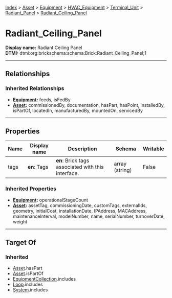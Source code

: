 [Index](../../../../../index.md) > [Asset](../../../../Asset.md) > [Equipment](../../../Equipment.md) > [HVAC_Equipment](../../HVAC_Equipment.md) > [Terminal_Unit](../Terminal_Unit.md) > [Radiant_Panel](Radiant_Panel.md) > [Radiant_Ceiling_Panel](#)
# Radiant_Ceiling_Panel

**Display name:** Radiant Ceiling Panel<br />
**DTMI:** dtmi:org:brickschema:schema:Brick:Radiant_Ceiling_Panel;1

---

## Relationships

### Inherited Relationships
* **[Equipment](../../../Equipment.md):** feeds, isFedBy
* **[Asset](../../../../Asset.md):** commissionedBy, documentation, hasPart, hasPoint, installedBy, isPartOf, locatedIn, manufacturedBy, mountedOn, servicedBy

---

## Properties

|Name|Display name|Description|Schema|Writable|
|-|-|-|-|-|
|tags|**en**: Tags|**en**: Brick tags associated with this interface.|array (string)|False|
### Inherited Properties
* **[Equipment](../../../Equipment.md):** operationalStageCount
* **[Asset](../../../../Asset.md):** assetTag, commissioningDate, customTags, externalIds, geometry, initialCost, installationDate, IPAddress, MACAddress, maintenanceInterval, modelNumber, name, serialNumber, turnoverDate, weight

---

## Target Of
### Inherited
* [Asset](../../../../Asset.md).hasPart
* [Asset](../../../../Asset.md).isPartOf
* [EquipmentCollection](../../../../../Collection/EquipmentCollection.md).includes
* [Loop](../../../../../Collection/Loop/Loop.md).includes
* [System](../../../../../Collection/System/System.md).includes
